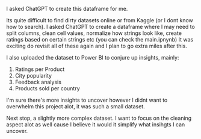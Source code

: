 I asked ChatGPT to create this dataframe for me.

Its quite difficult to find dirty datasets online or from Kaggle (or I dont know how to search). 
I asked ChatGPT to create a dataframe where I may need to split columns, clean cell values, normalize how strings look like, create ratings based on certain strings etc (you can check the main.ipnynb)
It was exciting do revisit all of these again and I plan to go extra miles after this.

I also uploaded the dataset to Power BI to conjure up insights, mainly:
  1. Ratings per Product
  2. City popularity
  3. Feedback analysis
  4. Products sold per country

I'm sure there's more insights to uncover however I didnt want to overwhelm this project alot, it was such a small dataset.

Next stop, a slightly more complex dataset. I want to focus on the cleaning aspect alot as well cause I believe it would it simplify what insihgts I can uncover.
